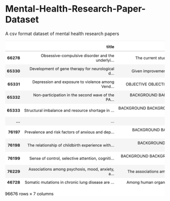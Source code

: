 # Mental-Health-Research-Paper-Dataset
A csv format dataset of mental health research papers


![dataframe screenshot](mental-dataframe.png)
